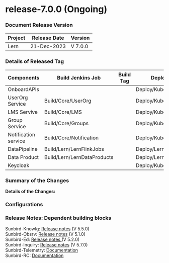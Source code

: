 # release-7.0.0 (Ongoing)

### Document Release Version <a href="#document-release-version" id="document-release-version"></a>

| Project | Release Date | Version |
| ------- | ------------ | ------- |
| Lern    | 21-Dec-2023  | V 7.0.0 |

### Details of Released Tag

<table data-full-width="false"><thead><tr><th width="166">Components</th><th width="167">Build Jenkins Job</th><th width="140">Build Tag</th><th width="192">Deploy Jenkins Job</th><th width="137">Deploy Tag</th><th width="197">Comment</th></tr></thead><tbody><tr><td>OnboardAPIs</td><td></td><td></td><td>Deploy/Kubernetes/OnboardAPIs</td><td></td><td></td></tr><tr><td>UserOrg Service</td><td>Build/Core/UserOrg</td><td></td><td>Deploy/Kubernetes/UserOrg</td><td></td><td></td></tr><tr><td>LMS Servive</td><td>Build/Core/LMS</td><td></td><td>Deploy/Kubernetes/LMS</td><td></td><td></td></tr><tr><td>Group Service</td><td>Build/Core/Groups</td><td></td><td>Deploy/Kubernetes/Groups</td><td></td><td></td></tr><tr><td>Notification service</td><td>Build/Core/Notification</td><td></td><td>Deploy/Kubernetes/Notification</td><td></td><td></td></tr><tr><td>DataPipeline</td><td>Build/Lern/LernFlinkJobs</td><td></td><td>Deploy/Lern/LernFlinkJobs</td><td></td><td></td></tr><tr><td>Data Product</td><td>Build/Lern/LernDataProducts</td><td></td><td>Deploy/Lern/LernDataProducts</td><td></td><td></td></tr><tr><td>Keycloak</td><td></td><td></td><td>Deploy/Kubernetes/Keycloak</td><td></td><td></td></tr></tbody></table>

### **Summary of the Changes** <a href="#1.-summary-of-the-changes" id="1.-summary-of-the-changes"></a>

**Details of the Changes:**



### Configurations

### Release Notes: Dependent building blocks

Sunbird-Knowlg: [Release notes](https://knowlg.sunbird.org/use/release-notes/release-5.5.0-latest) (V 5.5.0)\
Sunbird-Obsrv: [Release notes](https://knowlg.sunbird.org/use/release-notes/release-5.5.0-latest) (V 5.1.0)\
Sunbird-Ed: [Release notes ](https://ed.sunbird.org/use/releases/release-notes/release-5.2.0)(V 5.2.0)\
Sunbird-Inquiry: [Release notes](https://inquiry.sunbird.org/use/release-notes/inquiry-release-v5.7.0) (V 5.7.0)\
Sunbird-Telemetry: [Documentation](https://telemetry.sunbird.org/)\
Sunbird-RC: [Documentation](https://docs.sunbirdrc.dev/learn/readme)

